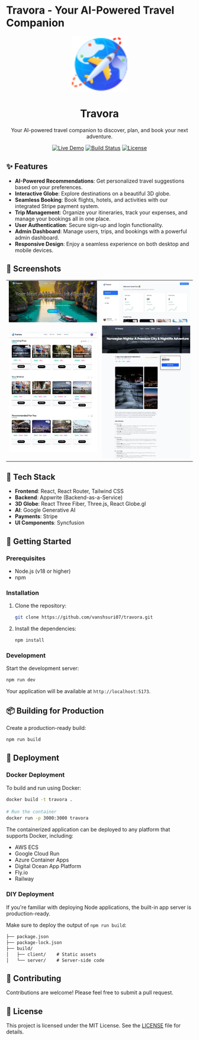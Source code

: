 # Travora - Your AI-Powered Travel Companion

<div align="center">
  <img src="public/assets/icons/logo.svg" alt="Travora Logo" width="150"/>
  <h1>Travora</h1>
  <p>Your AI-powered travel companion to discover, plan, and book your next adventure.</p>

  [![Live Demo](https://img.shields.io/badge/Live-Demo-brightgreen?style=for-the-badge)](https://your-live-demo-url.com)
  [![Build Status](https://img.shields.io/badge/Build-Passing-brightgreen?style=for-the-badge)](https://your-build-status-url.com)
  [![License](https://img.shields.io/badge/License-MIT-blue?style=for-the-badge)](LICENSE)
</div>

## ✨ Features

- **AI-Powered Recommendations**: Get personalized travel suggestions based on your preferences.
- **Interactive Globe**: Explore destinations on a beautiful 3D globe.
- **Seamless Booking**: Book flights, hotels, and activities with our integrated Stripe payment system.
- **Trip Management**: Organize your itineraries, track your expenses, and manage your bookings all in one place.
- **User Authentication**: Secure sign-up and login functionality.
- **Admin Dashboard**: Manage users, trips, and bookings with a powerful admin dashboard.
- **Responsive Design**: Enjoy a seamless experience on both desktop and mobile devices.

## 📸 Screenshots

<div align="center">
  <table>
    <tr>
      <td><img src="public/assets/images/sample4.JPG" alt="Screenshot 4" width="400"/></td>
      <td><img src="public/assets/images/sample1.JPG" alt="Screenshot 1" width="400"/></td>
    </tr>
    <tr>
      <td><img src="public/assets/images/sample2.JPG" alt="Screenshot 2" width="400"/></td>
      <td><img src="public/assets/images/sample3.JPG" alt="Screenshot 3" width="400"/></td>
    </tr>
  </table>
</div>


## 🚀 Tech Stack

- **Frontend**: React, React Router, Tailwind CSS
- **Backend**: Appwrite (Backend-as-a-Service)
- **3D Globe**: React Three Fiber, Three.js, React Globe.gl
- **AI**: Google Generative AI
- **Payments**: Stripe
- **UI Components**: Syncfusion

## 🏁 Getting Started

### Prerequisites

- Node.js (v18 or higher)
- npm

### Installation

1. Clone the repository:
   ```bash
   git clone https://github.com/vanshsuri07/travora.git
   ```
2. Install the dependencies:
   ```bash
   npm install
   ```

### Development

Start the development server:

```bash
npm run dev
```

Your application will be available at `http://localhost:5173`.

## 📦 Building for Production

Create a production-ready build:

```bash
npm run build
```

## 🚢 Deployment

### Docker Deployment

To build and run using Docker:

```bash
docker build -t travora .

# Run the container
docker run -p 3000:3000 travora
```

The containerized application can be deployed to any platform that supports Docker, including:

- AWS ECS
- Google Cloud Run
- Azure Container Apps
- Digital Ocean App Platform
- Fly.io
- Railway

### DIY Deployment

If you're familiar with deploying Node applications, the built-in app server is production-ready.

Make sure to deploy the output of `npm run build`:

```
├── package.json
├── package-lock.json
├── build/
│   ├── client/    # Static assets
│   └── server/    # Server-side code
```

## 🤝 Contributing

Contributions are welcome! Please feel free to submit a pull request.

## 📜 License

This project is licensed under the MIT License. See the [LICENSE](LICENSE) file for details.
